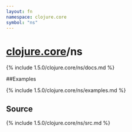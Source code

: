 ```yaml
---
layout: fn
namespace: clojure.core
symbol: "ns"
---
```


# [clojure.core](../)/ns

{% include 1.5.0/clojure.core/ns/docs.md %}

##Examples

{% include 1.5.0/clojure.core/ns/examples.md %}
## Source
{% include 1.5.0/clojure.core/ns/src.md %}

